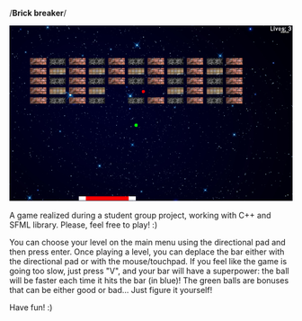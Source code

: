 /****Brick breaker****/

![Screenshot](misc/screenshot.png)

A game realized during a student group project, working with C++ and SFML library. Please, feel free to play! :)

You can choose your level on the main menu using the directional pad and then press enter.
Once playing a level, you can deplace the bar either with the directional pad or with the mouse/touchpad. If you feel like the game is going too slow, just press "V", and your bar will have a superpower: the ball will be faster each time it hits the bar (in blue)!
The green balls are bonuses that can be either good or bad... Just figure it yourself!

Have fun! :)
